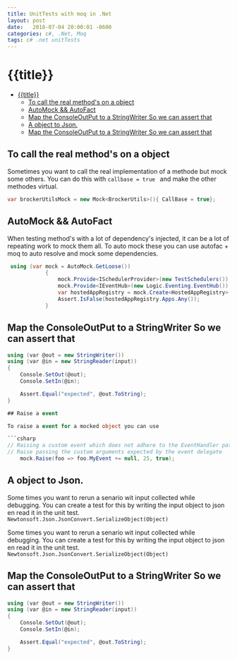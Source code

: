 ```yaml
---
title: UnitTests with moq in .Net
layout: post
date:   2018-07-04 20:00:01 -0600
categories: c#, .Net, Moq
tags: c# .net unitTests
---
```


# {{title}}

- [{{title}}](#title)
    - [To call the real method's on a object](#to-call-the-real-methods-on-a-object)
    - [AutoMock && AutoFact](#automock--autofact)
    - [Map the ConsoleOutPut to a StringWriter So we can assert that](#map-the-consoleoutput-to-a-stringwriter-so-we-can-assert-that)
    - [A object to Json.](#a-object-to-json)
    - [Map the ConsoleOutPut to a StringWriter So we can assert that](#map-the-consoleoutput-to-a-stringwriter-so-we-can-assert-that)

## To call the real method's on a object

Sometimes you want to call the real implementation of a methode but mock some others.
You can do this with `callbase = true ` and make the other methodes virtual.

```csharp
var brockerUtilsMock = new Mock<BrockerUtils>(){ CallBase = true};
```

## AutoMock && AutoFact

When testing method's with a lot of dependency's injected, it can be a lot of repeating work to mock them all.
To auto mock these you can use autofac + moq to auto resolve and mock some dependencies.

```csharp
 using (var mock = AutoMock.GetLoose())
            {
                mock.Provide<ISchedulerProvider>(new TestSchedulers());
                mock.Provide<IEventHub>(new Logic.Eventing.EventHub());
                var hostedAppRegistry = mock.Create<HostedAppRegistry>();
                Assert.IsFalse(hostedAppRegistry.Apps.Any());
            }
```

## Map the ConsoleOutPut to a StringWriter So we can assert that

```csharp
using (var @out = new StringWriter())
using (var @in = new StringReader(input))
{
    Console.SetOut(@out);
    Console.SetIn(@in);

    Assert.Equal("expected", @out.ToString);
}

## Raise a event

To raise a event for a mocked object you can use 

```csharp
// Raising a custom event which does not adhere to the EventHandler pattern
// Raise passing the custom arguments expected by the event delegate
    mock.Raise(foo => foo.MyEvent += null, 25, true);
```

## A object to Json.

Some times you want to rerun a senario wit input collected while debugging. You can create a test for this by writing the input object to json en read it in the unit test. ```Newtonsoft.Json.JsonConvert.SerializeObject(Object)``` 

Some times you want to rerun a senario wit input collected while debugging. You can create a test for this by writing the input object to json en read it in the unit test. ```Newtonsoft.Json.JsonConvert.SerializeObject(Object)``` 

## Map the ConsoleOutPut to a StringWriter So we can assert that

```csharp
using (var @out = new StringWriter())
using (var @in = new StringReader(input))
{
    Console.SetOut(@out);
    Console.SetIn(@in);

    Assert.Equal("expected", @out.ToString);
}
```